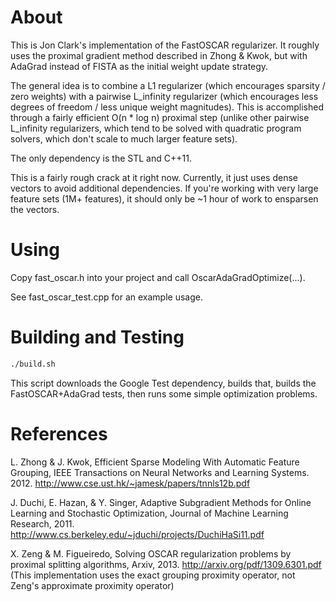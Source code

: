About
=====

This is Jon Clark's implementation of the FastOSCAR regularizer. It roughly uses the proximal gradient method described in Zhong & Kwok, but with AdaGrad instead of FISTA as the initial weight update strategy.

The general idea is to combine a L1 regularizer (which encourages sparsity / zero weights) with a pairwise L_infinity regularizer (which encourages less degrees of freedom / less unique weight magnitudes). This is accomplished through a fairly efficient O(n * log n) proximal step (unlike other pairwise L_infinity regularizers, which tend to be solved with quadratic program solvers, which don't scale to much larger feature sets).

The only dependency is the STL and C++11.

This is a fairly rough crack at it right now. Currently, it just uses dense vectors to avoid additional dependencies. If you're working with very large feature sets (1M+ features), it should only be ~1 hour of work to ensparsen the vectors.


Using
=====

Copy fast_oscar.h into your project and call OscarAdaGradOptimize(...).

See fast_oscar_test.cpp for an example usage.


Building and Testing
====================

```bash
./build.sh
```

This script downloads the Google Test dependency, builds that, builds the FastOSCAR+AdaGrad tests, then runs some simple optimization problems.

References
==========

L. Zhong & J. Kwok, Efficient Sparse Modeling With Automatic Feature Grouping, IEEE Transactions on Neural Networks and Learning Systems. 2012. http://www.cse.ust.hk/~jamesk/papers/tnnls12b.pdf

J. Duchi, E. Hazan, & Y. Singer, Adaptive Subgradient Methods for Online Learning and Stochastic Optimization, Journal of Machine Learning Research, 2011. http://www.cs.berkeley.edu/~jduchi/projects/DuchiHaSi11.pdf

X. Zeng & M. Figueiredo, Solving OSCAR regularization problems by proximal splitting algorithms, Arxiv, 2013. http://arxiv.org/pdf/1309.6301.pdf (This implementation uses the exact grouping proximity operator, not Zeng's approximate proximity operator)